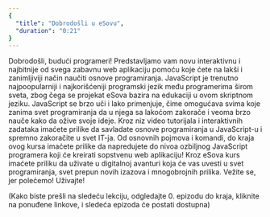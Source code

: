 ```yaml
---
{
  "title": "Dobrodošli u eSovu",
  "duration": "0:21"
}
---
```


Dobrodošli, budući programeri! Predstavljamo vam novu interaktivnu i najbitnije od svega zabavnu web aplikaciju pomoću koje ćete na lakši i zanimljiviji način naučiti osnove programiranja. JavaScript je trenutno najpoopularniji i najkorišćeniji programski jezik među programerima širom sveta, zbog čega se projekat eSova bazira na edukaciji u ovom skriptnom jeziku. JavaScript se brzo uči i lako primenjuje, čime omogućava svima koje zanima svet programiranja da u njega sa lakoćom zakorače i veoma brzo nauče kako da ožive svoje ideje. Kroz niz video tutorijala i interaktivnih zadataka imaćete prilike da savladate osnove programiranja u JavaScript-u i spremno zakoračite u svet IT-ja. Od osnovnih pojmova i komandi, do kraja ovog kursa imaćete prilike da napredujete do nivoa ozbiljnog JavaScript programera koji će kreirati sopstvenu web aplikaciju! Kroz eSova kurs imaćete priliku da uživate u digitalnoj avanturi koja će vas uvesti u svet programiranja, svet prepun novih izazova i  mnogobrojnih prilika. Vežite se, jer polećemo! Uživajte!

(Kako biste prešli na sledeću lekciju, odgledajte 0. epizodu do kraja, kliknite na ponuđene linkove, i sledeća epizoda će postati dostupna)
